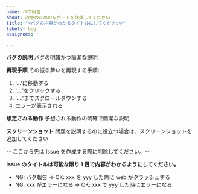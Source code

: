 ```yaml
---
name: バグ報告
about: 改善のためのレポートを作成してください
title: "<バグの内容がわかるタイトルにしてください>"
labels: bug
assignees: ''

---
```


**バグの説明**
バグの明確かつ簡潔な説明

**再現手順**
その振る舞いを再現する手順:
1. '...'に移動する
2. '....'をクリックする
3. '....'までスクロールダウンする
4. エラーが表示される

**想定される動作**
予想される動作の明確で簡潔な説明

**スクリーンショット**
問題を説明するのに役立つ場合は、スクリーンショットを追加してください

-- ここから先は Issue を作成する際に削除してください。--

**Issue のタイトルは可能な限り 1 目で内容がわかるようにしてください。**

- NG: バグ報告 => OK: xxx を yyy した際に web がクラッシュする
- NG: xxx がエラーになる => OK: xxx で yyy した時にエラーになる
